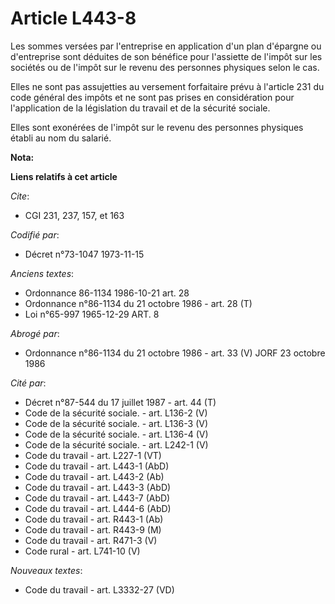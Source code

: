# Article L443-8

Les sommes versées par l'entreprise en application d'un plan d'épargne ou d'entreprise sont déduites de son bénéfice pour
l'assiette de l'impôt sur les sociétés ou de l'impôt sur le revenu des personnes physiques selon le cas.

Elles ne sont pas assujetties au versement forfaitaire prévu à l'article 231 du code général des impôts et ne sont pas prises
en considération pour l'application de la législation du travail et de la sécurité sociale.

Elles sont exonérées de l'impôt sur le revenu des personnes physiques établi au nom du salarié.

**Nota:**



**Liens relatifs à cet article**

_Cite_:

  - CGI 231, 237, 157, et 163

_Codifié par_:

  - Décret n°73-1047 1973-11-15

_Anciens textes_:

  - Ordonnance 86-1134 1986-10-21 art. 28
  - Ordonnance n°86-1134 du 21 octobre 1986 - art. 28 (T)
  - Loi n°65-997 1965-12-29 ART. 8

_Abrogé par_:

  - Ordonnance n°86-1134 du 21 octobre 1986 - art. 33 (V) JORF 23 octobre 1986

_Cité par_:

  - Décret n°87-544 du 17 juillet 1987 - art. 44 (T)
  - Code de la sécurité sociale. - art. L136-2 (V)
  - Code de la sécurité sociale. - art. L136-3 (V)
  - Code de la sécurité sociale. - art. L136-4 (V)
  - Code de la sécurité sociale. - art. L242-1 (V)
  - Code du travail - art. L227-1 (VT)
  - Code du travail - art. L443-1 (AbD)
  - Code du travail - art. L443-2 (Ab)
  - Code du travail - art. L443-3 (AbD)
  - Code du travail - art. L443-7 (AbD)
  - Code du travail - art. L444-6 (AbD)
  - Code du travail - art. R443-1 (Ab)
  - Code du travail - art. R443-9 (M)
  - Code du travail - art. R471-3 (V)
  - Code rural - art. L741-10 (V)

_Nouveaux textes_:

  - Code du travail - art. L3332-27 (VD)

